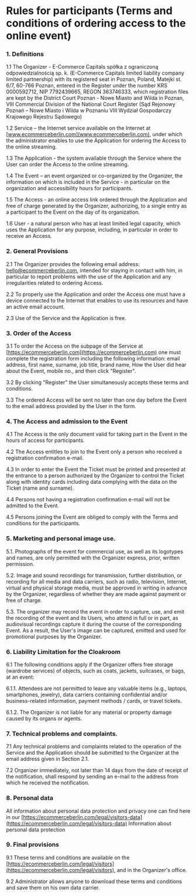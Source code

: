 
# Rules for participants (Terms and conditions of ordering access to the online event)
             
### 1. Definitions

1.1 The Organizer - E-Commerce Capitals spółka z ograniczoną odpowiedzialnością sp. k. (E-Commerce Capitals limited liability company limited partnership) with its registered seat in Poznan, Poland, Matejki st. 6/7, 60-766 Poznan, entered in the Register under the number KRS 0000592712, NIP 7792439665, REGON 363746333, which registration files are kept by the District Court Poznan - Nowe Miasto and Wilda in Poznan, VIII Commercial Division of the National Court Register (Sąd Rejonowy Poznań – Nowe Miasto i Wilda w Poznaniu VIII Wydział Gospodarczy Krajowego Rejestru Sądowego)

1.2 Service – the Internet service available on the Internet at [www.ecommerceberlin.com](www.ecommerceberlin.com), under which the administrator enables to use the Application for ordering the Access to the online streaming.

1.3 The Application - the system available through the Service where the User can order the Access to the online streaming.

1.4 The Event – an event organized or co-organized by the Organizer, the information on which is included in the Service - in particular on the organization and accessibility hours for participants.

1.5 The Access - an online access link ordered through the Application and free of charge generated by the Organizer, authorizing, to a single entry as a participant to the Event on the day of its organization.

1.6 User - a natural person who has at least limited legal capacity, which uses the Application for any purpose, including, in particular in order to receive an Access.

### 2. General Provisions

2.1 The Organizer provides the following email address: hello@ecommerceberlin.com, intended for staying in contact with him, in particular to report problems with the use of the Application and any irregularities related to ordering Access.

2.2 To properly use the Application and order the Access one must have a device connected to the Internet that enables to use its resources and have an active email account.

2.3 Use of the Service and the Application is free.

### 3. Order of the Access

3.1 To order the Access on the subpage of the Service at [https://ecommerceberlin.com](https://ecommerceberlin.com) one must complete the registration form including the following information: email address, first name, surname, job title, brand name, How the User did hear about the Event, mobile no., and then click "Register".

3.2 By clicking "Register" the User simultaneously accepts these terms and conditions.

3.3 The ordered Access will be sent no later than one day before the Event to the email address provided by the User in the form.

### 4. The Access and admission to the Event

4.1 The Access is the only document valid for taking part in the Event in the hours of access for participants.

4.2 The Access entitles to join to the Event only a person who received a registration confirmation e-mail.

4.3 In order to enter the Event the Ticket must be printed and presented at the entrance to a person authorized by the Organizer to control the Ticket along with identity cards including data complying with the data on the Ticket (name and surname).

4.4 Persons not having a registration confirmation e-mail will not be admitted to the Event.

4.5 Persons joining the Event are obliged to comply with the Terms and conditions for the participants.

### 5. Marketing and personal image use. 

5.1. Photographs of the event for commercial use, as well as its logotypes and names, are only permitted with the Organizer express, prior, written permission.

5.2. Image and sound recordings for transmission, further distribution, or recording for all media and data carriers, such as radio, television, Internet, virtual and physical storage media, must be approved in writing in advance by the Organizer, regardless of whether they are made against payment or free of charge.

5.3. The organizer may record the event in order to capture, use, and emit the recording of the event and its Users, who attend in full or in part, as audiovisual recordings capture it during the course of the corresponding Event. As a result, the User's image can be captured, emitted and used for promotional purposes by the Organizer. 

### 6. Liability Limitation for the Cloakroom

6.1 The following conditions apply if the Organizer offers free storage (wardrobe services) of objects, such as coats, jackets, suitcases, or bags, at an event:

6.1.1. Attendees are not permitted to leave any valuable items (e.g., laptops, smartphones, jewelry), data carriers containing confidential and/or business-related information, payment methods / cards, or travel tickets.

6.1.2. The Organizer is not liable for any material or property damage caused by its organs or agents.

### 7. Technical problems and complaints.

7.1 Any technical problems and complaints related to the operation of the Service and the Application should be submitted to the Organizer at the email address given in Section 2.1.

7.2 Organizer immediately, not later than 14 days from the date of receipt of the notification, shall respond by sending an e-mail to the address from which he received the notification.

### 8. Personal data

All information about personal data protection and privacy one can find here in our​​ ​[https://ecommerceberlin.com/legal/visitors-data](https://ecommerceberlin.com/legal/visitors-data) Information about personal data protection

### 9. Final provisions

9.1 These terms and conditions are available on the [https://ecommerceberlin.com/legal/visitors](https://ecommerceberlin.com/legal/visitors), and in the Organizer's office.

9.2 Administrator allows anyone to download these terms and conditions and save them on his own data carrier.